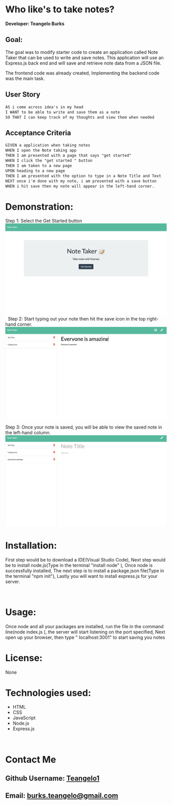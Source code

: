 # Who like's to take notes?

**Developer: Teangelo Burks**
&nbsp;


## Goal: 
The goal was to modify starter code to create an application called Note Taker that can be used to write and save notes. This application will use an Express.js back end and will save and retrieve note data from a JSON file.

The frontend code was already created, Implementing the backend code was the main task.


## User Story

```
AS i come across idea's in my head
I WANT to be able to write and save them as a note
SO THAT I can keep track of my thoughts and view them when needed
```


## Acceptance Criteria

```
GIVEN a application when taking notes
WHEN I open the Note taking app
THEN I am presented with a page that says "get started"
WHEN I click the "get started " button
THEN I am taken to a new page
UPON heading to a new page
THEN I am presented with the option to type in a Note Title and Text
NEXT once i'm done with my note, i am presented with a save button
WHEN i hit save then my note will appear in the left-hand corner.

```

# Demonstration: 

Step 1: Select the Get Started button
![](images/Mainpage.png)
&nbsp;
Step 2: Start typing out your note then hit the save icon in the top right-hand corner.
![](images/image2.png)

Step 3: Once your note is saved, you will be able to view the saved note in the left-hand column.
![](images/image3.png)


# Installation:
First step would be to download a IDE(Visual Studio Code), Next step would be to install node.js(Type in the terminal "install node" ), Once node is successfully installed, The next step is to install a package.json file(Type in the terminal "npm init"), Lastly you will want to install express.js for your server.

&nbsp;

# Usage:

Once node and all your packages are installed, run the file in the command line(node index.js ), the server will start listening on the port specified, Next open up your browser, then type " localhost:3001" to start saving you notes

# License:
None

# Technologies used:

* HTML
* CSS
* JavaScript
* Node.js
* Express.js

&nbsp;


# Contact Me
## Github Username: [Teangelo1](https://github.com/Teangelo1)
## Email: burks.teangelo@gmail.com